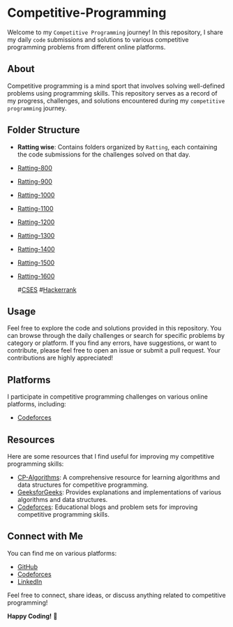 # Competitive-Programming

Welcome to my `Competitive Programming` journey! In this repository, I share my daily `code` submissions and solutions to various competitive programming problems from different online platforms.

## About

Competitive programming is a mind sport that involves solving well-defined problems using programming skills. This repository serves as a record of my progress, challenges, and solutions encountered during my `competitive programming` journey.

## Folder Structure

- **Ratting wise**: Contains folders organized by `Ratting`, each containing the code submissions for the challenges solved on that day.

- [Ratting-800](Codeforces/Ratting-800)
- [Ratting-900](Codeforces/Ratting-900)
- [Ratting-1000](Codeforces/Ratting-1000)
- [Ratting-1100](Codeforces/Ratting-1100)
- [Ratting-1200](Codeforces/Ratting-1200)
- [Ratting-1300](Codeforces/Ratting-1300)
- [Ratting-1400](Codeforces/Ratting-1400)
- [Ratting-1500](Codeforces/Ratting-1500)
- [Ratting-1600](Codeforces/Ratting-1600)

  #[CSES](CSES)
  #[Hackerrank](Hackerrank)

## Usage

Feel free to explore the code and solutions provided in this repository. You can browse through the daily challenges or search for specific problems by category or platform. If you find any errors, have suggestions, or want to contribute, please feel free to open an issue or submit a pull request. Your contributions are highly appreciated!

## Platforms

I participate in competitive programming challenges on various online platforms, including:

- [Codeforces](https://codeforces.com/profile/tanvir_islam)

## Resources

Here are some resources that I find useful for improving my competitive programming skills:

- [CP-Algorithms](https://cp-algorithms.com/): A comprehensive resource for learning algorithms and data structures for competitive programming.
- [GeeksforGeeks](https://www.geeksforgeeks.org/): Provides explanations and implementations of various algorithms and data structures.
- [Codeforces](https://codeforces.com/blog/entry/23054): Educational blogs and problem sets for improving competitive programming skills.

## Connect with Me

You can find me on various platforms:

- [GitHub](https://github.com/Tanvir-136)
- [Codeforces](https://codeforces.com/profile/tanvir_islam)
- [LinkedIn](https://www.linkedin.com/in/tanvir-islam-35aa671b2)

Feel free to connect, share ideas, or discuss anything related to competitive programming!

**Happy Coding!** 🚀
